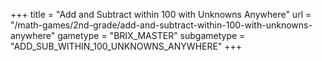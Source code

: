 +++
title = "Add and Subtract within 100 with Unknowns Anywhere"
url = "/math-games/2nd-grade/add-and-subtract-within-100-with-unknowns-anywhere"
gametype = "BRIX_MASTER"
subgametype = "ADD_SUB_WITHIN_100_UNKNOWNS_ANYWHERE"
+++